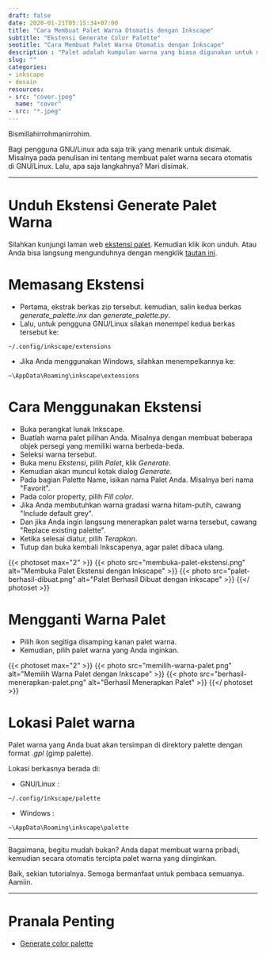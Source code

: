 ```yaml
---
draft: false
date: 2020-01-21T05:15:34+07:00
title: "Cara Membuat Palet Warna Otomatis dengan Inkscape"
subtitle: "Ekstensi Generate Color Palette"
seotitle: "Cara Membuat Palet Warna Otomatis dengan Inkscape"
description : "Palet adalah kumpulan warna yang biasa digunakan untuk mewarnai objek agar lebih cepat dan mudah. Tahukah anda membuat palet warna sendiri dengan inkscape? Ternyata caranya seperti ini."
slug: ""
categories:
- inkscape
- desain
resources:
- src: "cover.jpeg"
  name: "cover"
- src: "*.jpeg"
---
```


Bismillahirrohmanirrohim.

Bagi pengguna GNU/Linux ada saja trik yang menarik untuk disimak. Misalnya pada penulisan ini tentang membuat palet warna secara otomatis di GNU/Linux. Lalu, apa saja langkahnya? Mari disimak.

***

# Unduh Ekstensi Generate Palet Warna

Silahkan kunjungi laman web [ekstensi palet](https://inkscape.org/~olibia/%E2%98%85generate-palette-extension). Kemudian klik ikon unduh. Atau Anda bisa langsung mengunduhnya dengan mengklik [tautan ini](https://inkscape.org/gallery/item/11353/inkscape-generate-palette_M9QCGWg.zip).

# Memasang Ekstensi

* Pertama, ekstrak berkas zip tersebut. kemudian, salin kedua berkas *generate_palette.inx* dan *generate_palette.py*.
* Lalu, untuk pengguna GNU/Linux silakan menempel kedua berkas tersebut ke:
```
~/.config/inkscape/extensions
```
* Jika Anda menggunakan Windows, silahkan menempelkannya ke:
```
~\AppData\Roaming\inkscape\extensions
```

# Cara Menggunakan Ekstensi

* Buka perangkat lunak Inkscape.
* Buatlah warna palet pilihan Anda. Misalnya dengan membuat beberapa objek persegi yang memiliki warna berbeda-beda.
* Seleksi warna tersebut.
* Buka menu *Ekstensi*, pilih *Palet*, klik *Generate*.
* Kemudian akan muncul kotak dialog *Generate*.
* Pada bagian Palette Name, isikan nama Palet Anda. Misalnya beri nama "Favorit".
* Pada color property, pilih *Fill color*.
* Jika Anda membutuhkan warna gradasi warna hitam-putih, cawang "Include default grey".
* Dan jika Anda ingin langsung menerapkan palet warna tersebut, cawang "Replace existing palette".
* Ketika selesai diatur, pilih *Terapkan*.
* Tutup dan buka kembali Inkscapenya, agar palet dibaca ulang.

{{< photoset max="2" >}}
  {{< photo src="membuka-palet-ekstensi.png" alt="Membuka Palet Ekstensi dengan Inkscape" >}}
  {{< photo src="palet-berhasil-dibuat.png" alt="Palet Berhasil Dibuat dengan inkscape" >}}
{{</ photoset >}}

# Mengganti Warna Palet

* Pilih ikon segitiga disamping kanan palet warna.
* Kemudian, pilih palet warna yang Anda inginkan.

{{< photoset max="2" >}}
  {{< photo src="memilih-warna-palet.png" alt="Memilih Warna Palet dengan Inkscape" >}}
  {{< photo src="berhasil-menerapkan-palet.png" alt="Berhasil Menerapkan Palet" >}}
{{</ photoset >}}

# Lokasi Palet warna

Palet warna yang Anda buat akan tersimpan di direktory palette dengan format *.gpl* (gimp palette).

Lokasi berkasnya berada di:

* GNU/Linux :
```
~/.config/inkscape/palette
```
* Windows :
```
~\AppData\Roaming\inkscape\palette
```

***

Bagaimana, begitu mudah bukan? Anda dapat membuat warna pribadi, kemudian secara otomatis tercipta palet warna yang diinginkan.

Baik, sekian tutorialnya. Semoga bermanfaat untuk pembaca semuanya. Aamiin.

***

# Pranala Penting

* [Generate color palette](https://github.com/olibia/inkscape-generate-palette)
